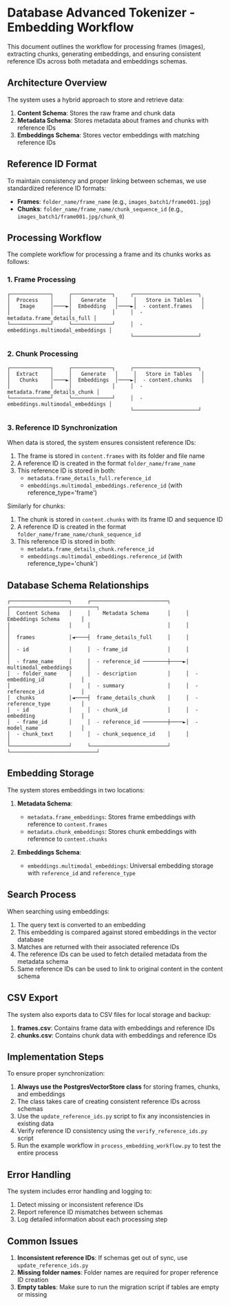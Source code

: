 # Database Advanced Tokenizer - Embedding Workflow

This document outlines the workflow for processing frames (images), extracting chunks, generating embeddings, and ensuring consistent reference IDs across both metadata and embeddings schemas.

## Architecture Overview

The system uses a hybrid approach to store and retrieve data:

1. **Content Schema**: Stores the raw frame and chunk data
2. **Metadata Schema**: Stores metadata about frames and chunks with reference IDs
3. **Embeddings Schema**: Stores vector embeddings with matching reference IDs

## Reference ID Format

To maintain consistency and proper linking between schemas, we use standardized reference ID formats:

- **Frames**: `folder_name/frame_name` (e.g., `images_batch1/frame001.jpg`)
- **Chunks**: `folder_name/frame_name/chunk_sequence_id` (e.g., `images_batch1/frame001.jpg/chunk_0`)

## Processing Workflow

The complete workflow for processing a frame and its chunks works as follows:

### 1. Frame Processing

```
┌─────────────┐     ┌─────────────┐     ┌─────────────────────┐
│  Process    │     │   Generate   │     │   Store in Tables   │
│   Image     │────►│  Embedding   │────►│  - content.frames   │
│             │     │             │     │  - metadata.frame_details_full │
└─────────────┘     └─────────────┘     │  - embeddings.multimodal_embeddings │
                                        └─────────────────────┘
```

### 2. Chunk Processing

```
┌─────────────┐     ┌─────────────┐     ┌─────────────────────┐
│  Extract    │     │   Generate   │     │   Store in Tables   │
│   Chunks    │────►│  Embeddings  │────►│  - content.chunks   │
│             │     │             │     │  - metadata.frame_details_chunk │
└─────────────┘     └─────────────┘     │  - embeddings.multimodal_embeddings │
                                        └─────────────────────┘
```

### 3. Reference ID Synchronization

When data is stored, the system ensures consistent reference IDs:

1. The frame is stored in `content.frames` with its folder and file name
2. A reference ID is created in the format `folder_name/frame_name`
3. This reference ID is stored in both:
   - `metadata.frame_details_full.reference_id`
   - `embeddings.multimodal_embeddings.reference_id` (with reference_type='frame')

Similarly for chunks:

1. The chunk is stored in `content.chunks` with its frame ID and sequence ID
2. A reference ID is created in the format `folder_name/frame_name/chunk_sequence_id`
3. This reference ID is stored in both:
   - `metadata.frame_details_chunk.reference_id`
   - `embeddings.multimodal_embeddings.reference_id` (with reference_type='chunk')

## Database Schema Relationships

```
┌───────────────────┐     ┌─────────────────────────┐     ┌────────────────────────────┐
│  Content Schema   │     │    Metadata Schema      │     │    Embeddings Schema       │
│                   │     │                         │     │                            │
│  frames           │◄────┤  frame_details_full     │     │                            │
│  - id             │     │  - frame_id             │     │                            │
│  - frame_name     │     │  - reference_id ────────┼────►│  multimodal_embeddings     │
│  - folder_name    │     │  - description          │     │  - embedding_id            │
│                   │     │  - summary              │     │  - reference_id            │
│  chunks           │◄────┤  frame_details_chunk    │     │  - reference_type          │
│  - id             │     │  - chunk_id             │     │  - embedding               │
│  - frame_id       │     │  - reference_id ────────┼────►│  - model_name              │
│  - chunk_text     │     │  - chunk_sequence_id    │     │                            │
└───────────────────┘     └─────────────────────────┘     └────────────────────────────┘
```

## Embedding Storage

The system stores embeddings in two locations:

1. **Metadata Schema**:
   - `metadata.frame_embeddings`: Stores frame embeddings with reference to `content.frames`
   - `metadata.chunk_embeddings`: Stores chunk embeddings with reference to `content.chunks`

2. **Embeddings Schema**:
   - `embeddings.multimodal_embeddings`: Universal embedding storage with `reference_id` and `reference_type`

## Search Process

When searching using embeddings:

1. The query text is converted to an embedding
2. This embedding is compared against stored embeddings in the vector database
3. Matches are returned with their associated reference IDs
4. The reference IDs can be used to fetch detailed metadata from the metadata schema
5. Same reference IDs can be used to link to original content in the content schema

## CSV Export

The system also exports data to CSV files for local storage and backup:

1. **frames.csv**: Contains frame data with embeddings and reference IDs
2. **chunks.csv**: Contains chunk data with embeddings and reference IDs

## Implementation Steps

To ensure proper synchronization:

1. **Always use the PostgresVectorStore class** for storing frames, chunks, and embeddings
2. The class takes care of creating consistent reference IDs across schemas
3. Use the `update_reference_ids.py` script to fix any inconsistencies in existing data
4. Verify reference ID consistency using the `verify_reference_ids.py` script
5. Run the example workflow in `process_embedding_workflow.py` to test the entire process

## Error Handling

The system includes error handling and logging to:

1. Detect missing or inconsistent reference IDs
2. Report reference ID mismatches between schemas
3. Log detailed information about each processing step

## Common Issues

1. **Inconsistent reference IDs**: If schemas get out of sync, use `update_reference_ids.py`
2. **Missing folder names**: Folder names are required for proper reference ID creation
3. **Empty tables**: Make sure to run the migration script if tables are empty or missing 